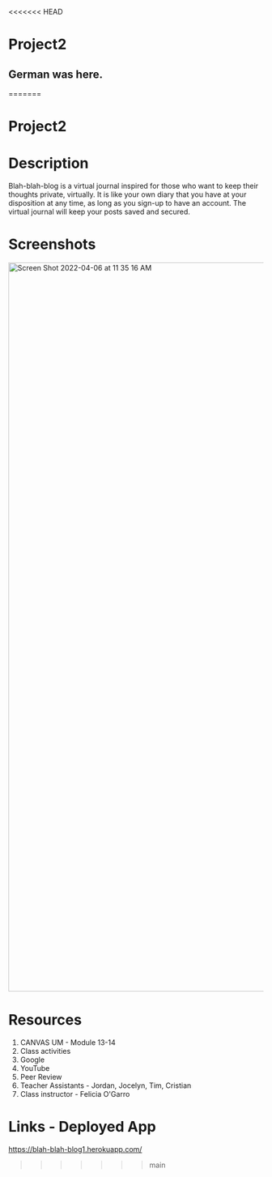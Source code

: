 <<<<<<< HEAD
# Project2 
## German was here.
=======
# Project2

# Description

Blah-blah-blog is a virtual journal inspired for those who want to keep their thoughts private, virtually. It is like your own diary that you have at your disposition at any time, as long as you sign-up to have an account. The virtual journal will keep your posts saved and secured.

# Screenshots

<img width="1440" alt="Screen Shot 2022-04-06 at 11 35 16 AM" src="https://user-images.githubusercontent.com/95050386/162013533-fbdac8e1-16df-46e4-ae50-f084adef0385.png">

# Resources

1. CANVAS UM - Module 13-14
2. Class activities
3. Google
4. YouTube
5. Peer Review
6. Teacher Assistants - Jordan, Jocelyn, Tim, Cristian
7. Class instructor - Felicia O'Garro

# Links - Deployed App

https://blah-blah-blog1.herokuapp.com/
>>>>>>> main
